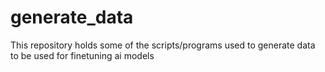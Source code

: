 # generate_data
This repository holds some of the scripts/programs used to generate data to be used for finetuning ai models 

